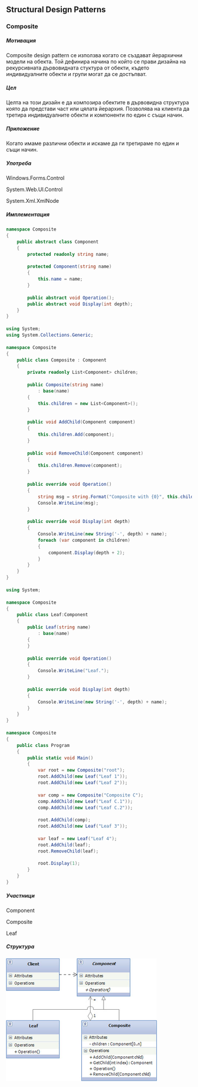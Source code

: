 ## Structural Design Patterns

### **Composite** ###

##### Мотивация
Composite design pattern се използва когато се създават йерархични модели на обекта. Той дефинира начина по който се прави дизайна на рекурсивната дървовидната стуктура от обекти, където индивидуалните обекти и групи могат да се достъпват.

##### Цел

Целта на този дизайн е да композира обектите в дървовидна структура която да представи част или цялата йерархия.
Позволява на клиента да третира индивидуалните обекти и компоненти по един с същи начин.
 
##### Приложение

Когато имаме различни обекти и искаме да ги третираме по един и същи начин.

##### Употреба
Windows.Forms.Control

System.Web.UI.Control

System.Xml.XmlNode


##### Имплементация

```c#    
namespace Composite
{
    public abstract class Component
    {
        protected readonly string name;

        protected Component(string name)
        {
            this.name = name;
        }

        public abstract void Operation();
        public abstract void Display(int depth);
    }
}

using System;
using System.Collections.Generic;

namespace Composite
{
    public class Composite : Component
    {
        private readonly List<Component> children;

        public Composite(string name)
            : base(name)
        {
            this.children = new List<Component>();
        }

        public void AddChild(Component component)
        {
            this.children.Add(component);
        }

        public void RemoveChild(Component component)
        {
            this.children.Remove(component);
        }

        public override void Operation()
        {
            string msg = string.Format("Composite with {0}", this.children.Count);
            Console.WriteLine(msg);
        }

        public override void Display(int depth)
        {
            Console.WriteLine(new String('-', depth) + name);
            foreach (var component in children)
            {
                component.Display(depth + 2);
            }
        }
    }
}

using System;

namespace Composite
{
    public class Leaf:Component
    {
        public Leaf(string name)
            : base(name)
        {
        }
        
        public override void Operation()
        {
            Console.WriteLine("Leaf.");
        }

        public override void Display(int depth)
        {
            Console.WriteLine(new String('-', depth) + name);
        }
    }
}

namespace Composite
{
    public class Program
    {
        public static void Main()
        {
            var root = new Composite("root");
            root.AddChild(new Leaf("Leaf 1"));
            root.AddChild(new Leaf("Leaf 2"));

            var comp = new Composite("Composite C");
            comp.AddChild(new Leaf("Leaf C.1"));
            comp.AddChild(new Leaf("Leaf C.2"));

            root.AddChild(comp);
            root.AddChild(new Leaf("Leaf 3"));

            var leaf = new Leaf("Leaf 4");
            root.AddChild(leaf);
            root.RemoveChild(leaf);

            root.Display(1);
        }
    }
}

```
##### Участници
Component

Composite

Leaf

##### Структура

![](https://github.com/dchakov/High-Quality-Code-HomeWork/blob/master/17-Design%20Patterns/StructuralPatterns/images/Composite.jpg)

